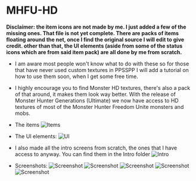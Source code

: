 # MHFU-HD

**Disclaimer: the item icons are not made by me. I just added a few of the missing ones. That file is not yet complete.
There are packs of items floating around the net, once I find the original source I will edit to give credit. other than that, the UI elements (aside from some of the status icons which are from said item pack) are all done by me from scratch.**

- I am aware most people won't know what to do with these so for those that have never used custom textures in PPSSPP I will add a tutorial on how to use them soon, when I get some free time.
- I highly encourage you to find Monster HD textures, there's also a pack of that around, it makes them look way better. With the release of Monster Hunter Generations (Ultimate) we now have access to HD textures of most of the Monster Hunter Freedom Unite monsters and mobs.

- The items
![Items](https://github.com/grimmtusk/MHFU-HD/blob/main/UI/items.png?raw=true)

- The UI elements:
![UI](https://github.com/grimmtusk/MHFU-HD/blob/main/UI/UI.png?raw=true)

- I also made all the intro screens from scratch, the ones that I have access to anyway. You can find them in the Intro folder
![Intro](https://github.com/grimmtusk/MHFU-HD/blob/main/Intro/capcom.png?raw=true)

- Screenshots:
![Screenshot](https://github.com/grimmtusk/MHFU-HD/blob/main/Screenshots/Screenshot%2001.png?raw=true)
![Screenshot](https://github.com/grimmtusk/MHFU-HD/blob/main/Screenshots/Screenshot%2002.png?raw=true)
![Screenshot](https://github.com/grimmtusk/MHFU-HD/blob/main/Screenshots/Screenshot%2003.png?raw=true)
![Screenshot](https://github.com/grimmtusk/MHFU-HD/blob/main/Screenshots/Screenshot%2004.png?raw=true)
![Screenshot](https://github.com/grimmtusk/MHFU-HD/blob/main/Screenshots/Screenshot%2005.png?raw=true)
